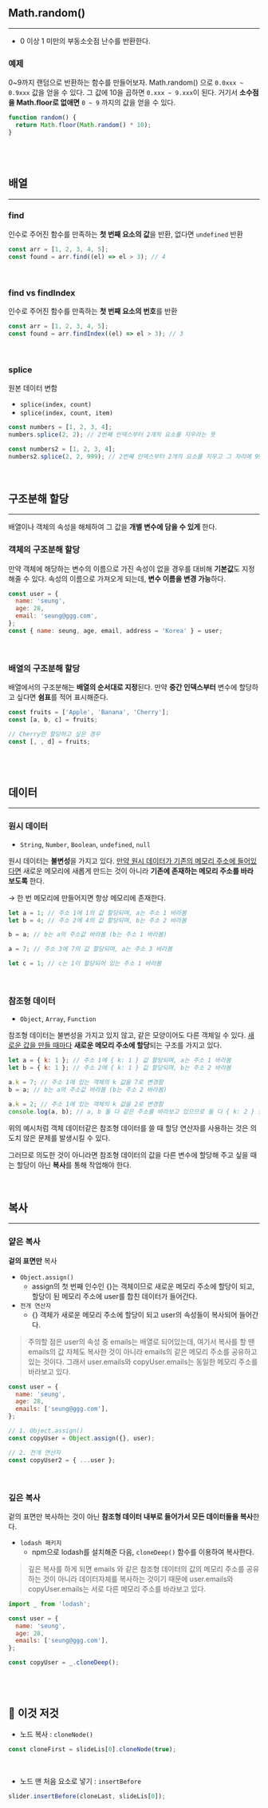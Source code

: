 ## Math.random()

---

- 0 이상 1 미만의 부동소숫점 난수를 반환한다.

### 예제

0~9까지 랜덤으로 반환하는 함수를 만들어보자.
Math.random() 으로 `0.0xxx ~ 0.9xxx` 값을 얻을 수 있다.
그 값에 10을 곱하면 `0.xxx ~ 9.xxx`이 된다.
거기서 **소수점을 Math.floor로 없애면** `0 ~ 9` 까지의 값을 얻을 수 있다.

```jsx
function random() {
  return Math.floor(Math.random() * 10);
}
```

<br>
<br>

## 배열

---

### find

인수로 주어진 함수를 만족하는 **첫 번째 요소의 값**을 반환, 없다면 `undefined` 반환

```jsx
const arr = [1, 2, 3, 4, 5];
const found = arr.find((el) => el > 3); // 4
```

<br>

### find vs findIndex

인수로 주어진 함수를 만족하는 **첫 번째 요소의 번호**를 반환

```jsx
const arr = [1, 2, 3, 4, 5];
const found = arr.findIndex((el) => el > 3); // 3
```

<br>

### splice

원본 데이터 변함

- `splice(index, count)`
- `splice(index, count, item)`

```jsx
const numbers = [1, 2, 3, 4];
numbers.splice(2, 2); // 2번째 인덱스부터 2개의 요소를 지우라는 뜻

const numbers2 = [1, 2, 3, 4];
numbers2.splice(2, 2, 999); // 2번째 인덱스부터 2개의 요소를 지우고 그 자리에 999를 집어넣어라
```

<br>

## 구조분해 할당

---

배열이나 객체의 속성을 해체하여 그 값을 **개별 변수에 담을 수 있게** 한다.

### 객체의 구조분해 할당

만약 객체에 해당하는 변수의 이름으로 가진 속성이 없을 경우를 대비해 **기본값**도 지정해줄 수 있다.
속성의 이름으로 가져오게 되는데, **변수 이름을 변경 가능**하다.

```jsx
const user = {
  name: 'seung',
  age: 28,
  email: 'seung@ggg.com',
};
const { name: seung, age, email, address = 'Korea' } = user;
```

<br>

### 배열의 구조분해 할당

배열에서의 구조분해는 **배열의 순서대로 지정**된다.
만약 **중간 인덱스부터** 변수에 할당하고 싶다면 **쉼표**를 적어 표시해준다.

```jsx
const fruits = ['Apple', 'Banana', 'Cherry'];
const [a, b, c] = fruits;

// Cherry만 할당하고 싶은 경우
const [, , d] = fruits;
```

<br>
<br>

## 데이터

---

### 원시 데이터

- `String`, `Number`, `Boolean`, `undefined`, `null`

원시 데이터는 **불변성**을 가지고 있다.
<u>만약 원시 데이터가 기존의 메모리 주소에 들어있다면</u> 새로운 메모리에 새롭게 만드는 것이 아니라 **기존에 존재하는 메모리 주소를 바라보도록** 한다.

→ 한 번 메모리에 만들어지면 항상 메모리에 존재한다.

```jsx
let a = 1; // 주소 1에 1의 값 할당되며, a는 주소 1 바라봄
let b = 4; // 주소 2에 4의 값 할당되며, b는 주소 2 바라봄

b = a; // b는 a의 주소값 바라봄 (b는 주소 1 바라봄)

a = 7; // 주소 3에 7의 값 할당되며, a는 주소 3 바라봄

let c = 1; // c는 1이 할당되어 있는 주소 1 바라봄
```

<br>

### 참조형 데이터

- `Object`, `Array`, `Function`

참조형 데이터는 불변성을 가지고 있지 않고, 같은 모양이어도 다른 객체일 수 있다.
<u>새로운 값을 만들 때마다</u> **새로운 메모리 주소에 할당**되는 구조를 가지고 있다.

```jsx
let a = { k: 1 }; // 주소 1에 { k: 1 } 값 할당되며, a는 주소 1 바라봄
let b = { k: 1 }; // 주소 2에 { k: 1 } 값 할당되며, b는 주소 2 바라봄

a.k = 7; // 주소 1에 있는 객체의 k 값을 7로 변경함
b = a; // b는 a의 주소값 바라봄 (b는 주소 2 바라봄)

a.k = 2; // 주소 1에 있는 객체의 k 값을 2로 변경함
console.log(a, b); // a, b 둘 다 같은 주소를 바라보고 있으므로 둘 다 { k: 2 } 출력
```

위의 예시처럼 객체 데이터같은 참조형 데이터를 쓸 때 할당 연산자를 사용하는 것은 의도치 않은 문제를 발생시킬 수 있다.

그러므로 의도한 것이 아니라면 참조형 데이터의 값을 다른 변수에 할당해 주고 싶을 때는 할당이 아닌 **복사**를 통해 작업해야 한다.

<br>

## 복사

---

### 얕은 복사

**겉의 표면만** 복사

- `Object.assign()`
  - assign의 첫 번째 인수인 {}는 객체이므로 새로운 메모리 주소에 할당이 되고, 할당이 된 메모리 주소에 user를 합친 데이터가 들어간다.
- `전개 연산자`
  - {} 객체가 새로운 메모리 주소에 할당이 되고 user의 속성들이 복사되어 들어간다.

> 주의할 점은 user의 속성 중 emails는 배열로 되어있는데, 여기서 복사를 할 땐 emails의 값 자체도 복사한 것이 아니라 emails의 같은 메모리 주소를 공유하고 있는 것이다.
> 그래서 user.emails와 copyUser.emails는 동일한 메모리 주소를 바라보고 있다.

```jsx
const user = {
  name: 'seung',
  age: 28,
  emails: ['seung@ggg.com'],
};

// 1. Object.assign()
const copyUser = Object.assign({}, user);

// 2. 전개 연산자
const copyUser2 = { ...user };
```

<br>

### 깊은 복사

겉의 표면만 복사하는 것이 아닌 **참조형 데이터 내부로 들어가서 모든 데이터들을 복사**한다.

- `lodash 패키지`
  - npm으로 lodash를 설치해준 다음, `cloneDeep()` 함수를 이용하여 복사한다.

> 깊은 복사를 하게 되면 emails 와 같은 참조형 데이터의 값의 메모리 주소를 공유하는 것이 아니라 데이터자체를 복사하는 것이기 때문에 user.emails와 copyUser.emails는 서로 다른 메모리 주소를 바라보고 있다.

```jsx
import _ from 'lodash';

const user = {
  name: 'seung',
  age: 28,
  emails: ['seung@ggg.com'],
};

const copyUser = _.cloneDeep();
```

<br>
<br>

## 🌈 이것 저것

- 노드 복사 : `cloneNode()`

```javascript
const cloneFirst = slideLis[0].cloneNode(true);
```

<br>

- 노드 맨 처음 요소로 넣기 : `insertBefore`

```javascript
slider.insertBefore(cloneLast, slideLis[0]);
```
